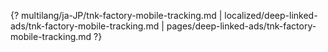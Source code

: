 {? multilang/ja-JP/tnk-factory-mobile-tracking.md | localized/deep-linked-ads/tnk-factory-mobile-tracking.md | pages/deep-linked-ads/tnk-factory-mobile-tracking.md ?}
